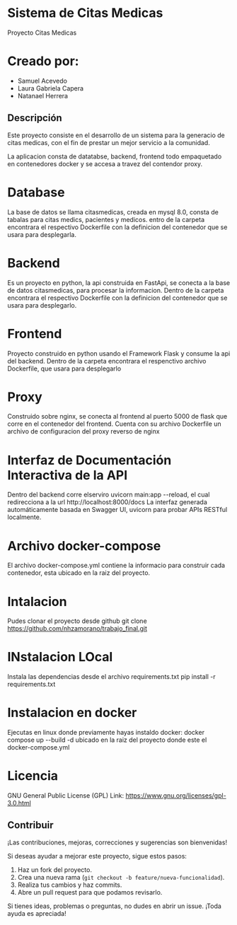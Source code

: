 # Sistema de Citas Medicas
Proyecto Citas Medicas

# Creado por:
- Samuel Acevedo
- Laura Gabriela Capera
- Natanael Herrera

## Descripción

Este proyecto consiste en el desarrollo de un sistema para la generacio de citas medicas, 
con el fin de prestar un mejor servicio a la comunidad.

La aplicacion consta de datatabse, backend, frontend todo empaquetado en contenedores docker y se accesa a travez del contendor proxy.

# Database
La base de datos se llama citasmedicas, creada en mysql 8.0, consta de tabalas para citas medics, pacientes y medicos.
entro de la carpeta encontrara el respectivo Dockerfile con la definicion del contenedor que se usara para desplegarla.

# Backend
Es un proyecto en python, la api construida en FastApi, se conecta a la base de datos citasmedicas, para procesar la informacion.
Dentro de la carpeta encontrara el respectivo Dockerfile con la definicion del contenedor que se usara para desplegarlo.

# Frontend
Proyecto construido en python usando el Framework Flask y consume la api del backend.
Dentro de la carpeta encontrara el respenctivo archivo Dockerfile, que usara para desplegarlo

# Proxy
Construido sobre nginx, se conecta al frontend al puerto 5000 de flask que corre en el contenedor del frontend.
Cuenta con su archivo Dockerfile un archivo de configuracion del proxy reverso de nginx


# Interfaz de Documentación Interactiva de la API
Dentro del backend corre elserviro uvicorn main:app --reload, el cual redirecciona a la url http://localhost:8000/docs
La interfaz generada automáticamente basada en Swagger UI, uvicorn para probar APIs RESTful localmente.

# Archivo docker-compose
El archivo docker-compose.yml contiene la informacio para construir cada contenedor, esta ubicado en la raiz del proyecto.

# Intalacion
Pudes clonar el proyecto desde github
git clone https://github.com/nhzamorano/trabajo_final.git

# INstalacion LOcal
Instala las dependencias desde el archivo requirements.txt
pip install -r requirements.txt

# Instalacion en docker
Ejecutas en linux donde previamente hayas instaldo docker: docker compose up --build -d ubicado en la raiz del proyecto donde este el docker-compose.yml

# Licencia
GNU General Public License (GPL)
Link: https://www.gnu.org/licenses/gpl-3.0.html

## Contribuir
¡Las contribuciones, mejoras, correcciones y sugerencias son bienvenidas!

Si deseas ayudar a mejorar este proyecto, sigue estos pasos:
1. Haz un fork del proyecto.
2. Crea una nueva rama (`git checkout -b feature/nueva-funcionalidad`).
3. Realiza tus cambios y haz commits.
4. Abre un pull request para que podamos revisarlo.

Si tienes ideas, problemas o preguntas, no dudes en abrir un issue. ¡Toda ayuda es apreciada!


